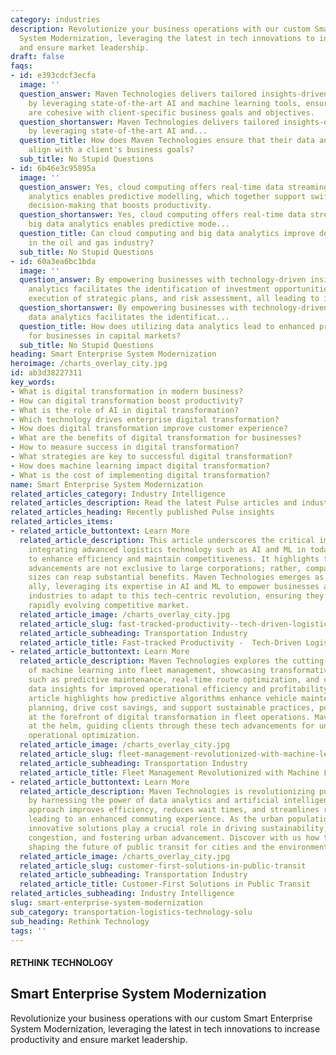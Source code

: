 ```yaml
---
category: industries
description: Revolutionize your business operations with our custom Smart Enterprise
  System Modernization, leveraging the latest in tech innovations to increase productivity
  and ensure market leadership.
draft: false
faqs:
- id: e393cdcf3ecfa
  image: ''
  question_answer: Maven Technologies delivers tailored insights-driven solutions
    by leveraging state-of-the-art AI and machine learning tools, ensuring the services
    are cohesive with client-specific business goals and objectives.
  question_shortanswer: Maven Technologies delivers tailored insights-driven solutions
    by leveraging state-of-the-art AI and...
  question_title: How does Maven Technologies ensure that their data analysis services
    align with a client's business goals?
  sub_title: No Stupid Questions
- id: 6b46e3c95895a
  image: ''
  question_answer: Yes, cloud computing offers real-time data streaming, and big data
    analytics enables predictive modelling, which together support swift and informed
    decision-making that boosts productivity.
  question_shortanswer: Yes, cloud computing offers real-time data streaming, and
    big data analytics enables predictive mode...
  question_title: Can cloud computing and big data analytics improve decision-making
    in the oil and gas industry?
  sub_title: No Stupid Questions
- id: 60a3ea6bc1bda
  image: ''
  question_answer: By empowering businesses with technology-driven insights, data
    analytics facilitates the identification of investment opportunities, efficient
    execution of strategic plans, and risk assessment, all leading to improved profitability.
  question_shortanswer: By empowering businesses with technology-driven insights,
    data analytics facilitates the identificat...
  question_title: How does utilizing data analytics lead to enhanced profitability
    for businesses in capital markets?
  sub_title: No Stupid Questions
heading: Smart Enterprise System Modernization
heroimage: /charts_overlay_city.jpg
id: ab3d38227311
key_words:
- What is digital transformation in modern business?
- How can digital transformation boost productivity?
- What is the role of AI in digital transformation?
- Which technology drives enterprise digital transformation?
- How does digital transformation improve customer experience?
- What are the benefits of digital transformation for businesses?
- How to measure success in digital transformation?
- What strategies are key to successful digital transformation?
- How does machine learning impact digital transformation?
- What is the cost of implementing digital transformation?
name: Smart Enterprise System Modernization
related_articles_category: Industry Intelligence
related_articles_description: Read the latest Pulse articles and industry insights.
related_articles_heading: Recently published Pulse insights
related_articles_items:
- related_article_buttontext: Learn More
  related_article_description: This article underscores the critical importance of
    integrating advanced logistics technology such as AI and ML in today's businesses
    to enhance efficiency and maintain competitiveness. It highlights that these technological
    advancements are not exclusive to large corporations; rather, companies of all
    sizes can reap substantial benefits. Maven Technologies emerges as the strategic
    ally, leveraging its expertise in AI and ML to empower businesses across various
    industries to adapt to this tech-centric revolution, ensuring they thrive in the
    rapidly evolving competitive market.
  related_article_image: /charts_overlay_city.jpg
  related_article_slug: fast-tracked-productivity--tech-driven-logistics-transformation
  related_article_subheading: Transportation Industry
  related_article_title: Fast-tracked Productivity -  Tech-Driven Logistics Transformation
- related_article_buttontext: Learn More
  related_article_description: Maven Technologies explores the cutting-edge integration
    of machine learning into fleet management, showcasing transformative benefits
    such as predictive maintenance, real-time route optimization, and comprehensive
    data insights for improved operational efficiency and profitability. This in-depth
    article highlights how predictive algorithms enhance vehicle maintenance and route
    planning, drive cost savings, and support sustainable practices, positioning businesses
    at the forefront of digital transformation in fleet operations. Maven remains
    at the helm, guiding clients through these tech advancements for unparalleled
    operational optimization.
  related_article_image: /charts_overlay_city.jpg
  related_article_slug: fleet-management-revolutionized-with-machine-learning
  related_article_subheading: Transportation Industry
  related_article_title: Fleet Management Revolutionized with Machine Learning
- related_article_buttontext: Learn More
  related_article_description: Maven Technologies is revolutionizing public transportation
    by harnessing the power of data analytics and artificial intelligence. Our forward-thinking
    approach improves efficiency, reduces wait times, and streamlines route planning,
    leading to an enhanced commuting experience. As the urban population grows, Maven's
    innovative solutions play a crucial role in driving sustainability, easing traffic
    congestion, and fostering urban advancement. Discover with us how technology is
    shaping the future of public transit for cities and the environment.
  related_article_image: /charts_overlay_city.jpg
  related_article_slug: customer-first-solutions-in-public-transit
  related_article_subheading: Transportation Industry
  related_article_title: Customer-First Solutions in Public Transit
related_articles_subheading: Industry Intelligence
slug: smart-enterprise-system-modernization
sub_category: transportation-logistics-technology-solu
sub_heading: Rethink Technology
tags: ''
---
```


#### RETHINK TECHNOLOGY
## Smart Enterprise System Modernization
Revolutionize your business operations with our custom Smart Enterprise System Modernization, leveraging the latest in tech innovations to increase productivity and ensure market leadership.